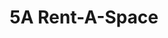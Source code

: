 ---
title: "5A Rent-A-Space"
url: /foster-city/5a-rent-a-space-east-hillsdale-boulevard-4/
shop: storage rental
---